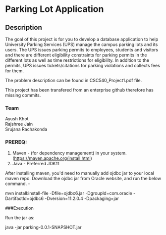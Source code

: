 # Parking Lot Application 

## Description 

The goal of this project is for you to develop a database application to help University Parking
Services (UPS) manage the campus parking lots and its users. The UPS issues parking permits
to employees, students and visitors and there are different eligibility constraints for parking
permits in the different lots as well as time restrictions for eligibility. In addition to the permits,
UPS issues tickets/citations for parking violations and collects fees for them.

The problem description can be found in CSC540_Project1.pdf file. 

This project has been transfered from an enterprise github therefore has missing commits. 

### Team

Ayush Khot  
Rajshree Jain  
Srujana Rachakonda  



### PREREQ:
1. Maven - (for dependency management) in your system. (https://maven.apache.org/install.html)
2. Java - Preferred JDK11

After installing maven, you'd need to manually add ojdbc jar to your local maven repo.
Download the ojdbc jar from Oracle website, and run the below command. - 

mvn install:install-file -Dfile=ojdbc6.jar  -DgroupId=com.oracle -DartifactId=ojdbc6 -Dversion=11.2.0.4 -Dpackaging=jar


###Execution

Run the jar as:

java -jar parking-0.0.1-SNAPSHOT.jar

